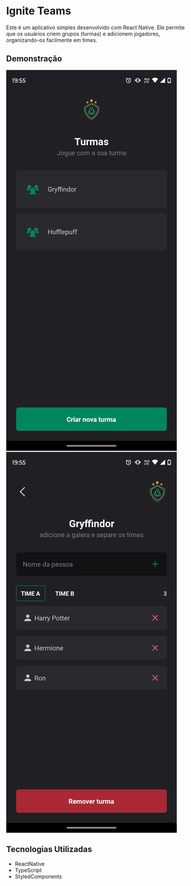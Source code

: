 # Ignite Teams

Este é um aplicativo simples desenvolvido com React Native. Ele permite que os usuários criem grupos (turmas) e adicionem jogadores, organizando-os facilmente em times.

## Demonstração

![To-Do App](./screenshots/image01.png)
![To-Do App](./screenshots/image02.png)

## Tecnologias Utilizadas

- ReactNative
- TypeScript
- StyledComponents
